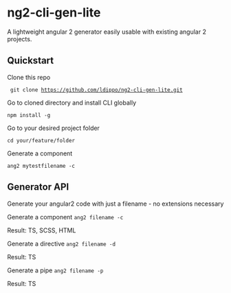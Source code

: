 # ng2-cli-gen-lite
A lightweight angular 2 generator easily usable with existing angular 2 projects.

## Quickstart
Clone this repo

<code> git clone https://github.com/ldippo/ng2-cli-gen-lite.git</code>

Go to cloned directory and install CLI globally

<code>npm install -g</code>

Go to your desired project folder

<code>cd your/feature/folder</code>

Generate a component

<code>ang2 mytestfilename -c</code>

## Generator API
Generate your angular2 code with just a filename - no extensions necessary

Generate a component
<code>ang2 filename -c</code>

Result: TS, SCSS, HTML

Generate a directive
<code>ang2 filename -d</code>

Result: TS

Generate a pipe
<code>ang2 filename -p</code>

Result: TS
